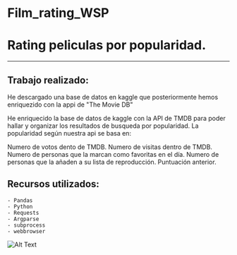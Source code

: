 # Film_rating_WSP

# Rating peliculas por popularidad.
***
## Trabajo realizado:

He descargado una base de datos en kaggle que posteriormente hemos enriquezido con la appi de "The Movie DB" 

He enriquecido la base de datos de kaggle con la API de TMDB para poder hallar y organizar los resultados de busqueda por popularidad. 
La popularidad según nuestra api se basa en:

 Numero de votos dento de TMDB.
 Numero de visitas dentro de TMDB.
 Numero de personas que la marcan como favoritas en el día.
 Numero de personas que la añaden a su lista de reproducción.
 Puntuación anterior.



## Recursos utilizados: 
    - Pandas
    - Python
    - Requests
    - Argparse
    - subprocess
    - webbrowser

![Alt Text](~/Documents/proyects/Film_rating_WSP/popcorn.gif)

